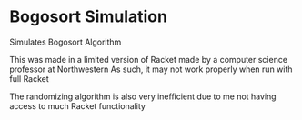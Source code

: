 # Bogosort Simulation
 Simulates Bogosort Algorithm

This was made in a limited version of Racket made by a computer science professor at Northwestern
As such, it may not work properly when run with full Racket

The randomizing algorithm is also very inefficient due to me not having access to much Racket functionality